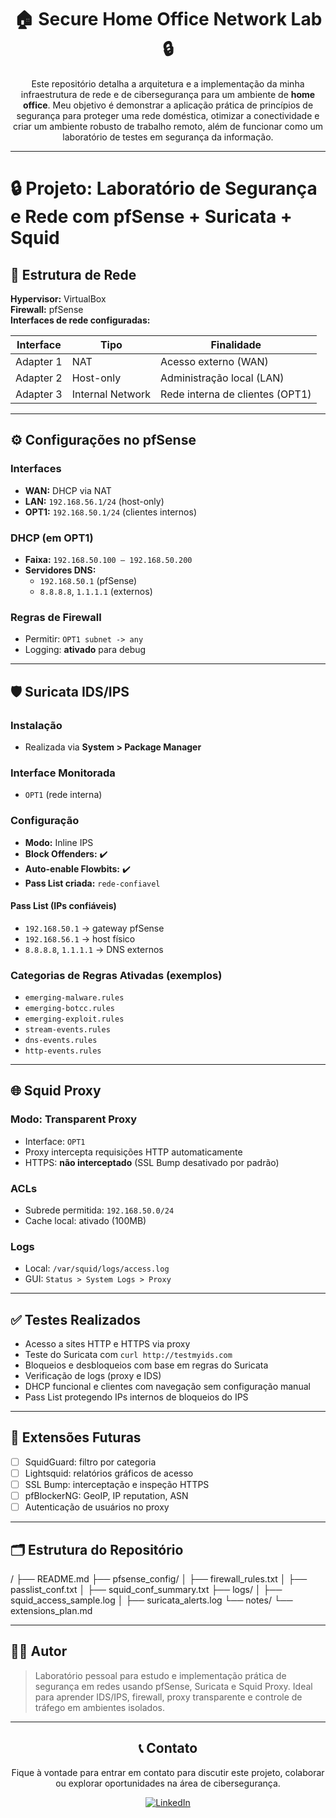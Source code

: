 <h1 align="center">🏠 Secure Home Office Network Lab 🔒</h1>

<p align="center">
  Este repositório detalha a arquitetura e a implementação da minha infraestrutura de rede e de cibersegurança para um ambiente de <strong>home office</strong>. Meu objetivo é demonstrar a aplicação prática de princípios de segurança para proteger uma rede doméstica, otimizar a conectividade e criar um ambiente robusto de trabalho remoto, além de funcionar como um laboratório de testes em segurança da informação.
</p>

---

# 🔒 Projeto: Laboratório de Segurança e Rede com pfSense + Suricata + Squid

## 📡 Estrutura de Rede

**Hypervisor:** VirtualBox  
**Firewall:** pfSense  
**Interfaces de rede configuradas:**

| Interface   | Tipo          | Finalidade                          |
|-------------|---------------|--------------------------------------|
| Adapter 1   | NAT           | Acesso externo (WAN)                |
| Adapter 2   | Host-only     | Administração local (LAN)           |
| Adapter 3   | Internal Network | Rede interna de clientes (OPT1)  |

---

## ⚙️ Configurações no pfSense

### Interfaces
- **WAN:** DHCP via NAT
- **LAN:** `192.168.56.1/24` (host-only)
- **OPT1:** `192.168.50.1/24` (clientes internos)

### DHCP (em OPT1)
- **Faixa:** `192.168.50.100 – 192.168.50.200`
- **Servidores DNS:**
  - `192.168.50.1` (pfSense)
  - `8.8.8.8`, `1.1.1.1` (externos)

### Regras de Firewall
- Permitir: `OPT1 subnet -> any`
- Logging: **ativado** para debug

---

## 🛡️ Suricata IDS/IPS

### Instalação
- Realizada via **System > Package Manager**

### Interface Monitorada
- `OPT1` (rede interna)

### Configuração
- **Modo:** Inline IPS
- **Block Offenders:** ✔️
- **Auto-enable Flowbits:** ✔️
- **Pass List criada:** `rede-confiavel`

#### Pass List (IPs confiáveis)
- `192.168.50.1` → gateway pfSense
- `192.168.56.1` → host físico
- `8.8.8.8`, `1.1.1.1` → DNS externos

### Categorias de Regras Ativadas (exemplos)
- `emerging-malware.rules`
- `emerging-botcc.rules`
- `emerging-exploit.rules`
- `stream-events.rules`
- `dns-events.rules`
- `http-events.rules`

---

## 🌐 Squid Proxy

### Modo: Transparent Proxy
- Interface: `OPT1`
- Proxy intercepta requisições HTTP automaticamente
- HTTPS: **não interceptado** (SSL Bump desativado por padrão)

### ACLs
- Subrede permitida: `192.168.50.0/24`
- Cache local: ativado (100MB)

### Logs
- Local: `/var/squid/logs/access.log`
- GUI: `Status > System Logs > Proxy`

---

## ✅ Testes Realizados

- Acesso a sites HTTP e HTTPS via proxy
- Teste do Suricata com `curl http://testmyids.com`
- Bloqueios e desbloqueios com base em regras do Suricata
- Verificação de logs (proxy e IDS)
- DHCP funcional e clientes com navegação sem configuração manual
- Pass List protegendo IPs internos de bloqueios do IPS

---

## 📌 Extensões Futuras

- [ ] SquidGuard: filtro por categoria
- [ ] Lightsquid: relatórios gráficos de acesso
- [ ] SSL Bump: interceptação e inspeção HTTPS
- [ ] pfBlockerNG: GeoIP, IP reputation, ASN
- [ ] Autenticação de usuários no proxy

---

## 🗂 Estrutura do Repositório

/
├── README.md
├── pfsense_config/
│ ├── firewall_rules.txt
│ ├── passlist_conf.txt
│ ├── squid_conf_summary.txt
├── logs/
│ ├── squid_access_sample.log
│ ├── suricata_alerts.log
└── notes/
└── extensions_plan.md


---

## 👨‍💻 Autor

> Laboratório pessoal para estudo e implementação prática de segurança em redes usando pfSense, Suricata e Squid Proxy. Ideal para aprender IDS/IPS, firewall, proxy transparente e controle de tráfego em ambientes isolados.

---

<h2 align="center">📞 Contato</h2>

<p align="center">Fique à vontade para entrar em contato para discutir este projeto, colaborar ou explorar oportunidades na área de cibersegurança.</p>

<p align="center">
  <a href="https://www.linkedin.com/in/julio-melgaco-a80aa7277" target="_blank">
    <img src="https://img.shields.io/badge/LinkedIn-Connect-blue?style=for-the-badge&logo=linkedin" alt="LinkedIn">
  </a>
</p>
